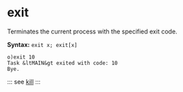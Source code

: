 # exit

Terminates the current process with the specified exit code.

**Syntax:** ```exit x; exit[x]```

```o
o)exit 10
Task &ltMAIN&gt exited with code: 10
Bye.
```

::: see
[kill](/verbs/other/kill.md)
:::
